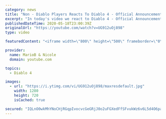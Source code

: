 ```yaml
---
category: news
title: "Non - Diablo Players Reacts To Diablo 4 - Official Announcement Cinematic Trailer | Blizzcon 2019"
excerpt: "In today's video we react to Diablo 4 - Official Announcement Cinematic Trailer Subscribe To Our Vlog Channel:http://bit.ly/2RmUZVQ Original ..."
publishedDateTime: 2020-05-18T23:00:39Z
originalUrl: "https://youtube.com/watch?v=UG912uOj898"
type: video

featuredContent: "<iframe width=\"800\" height=\"500\" frameborder=\"0\" src=\"https://www.youtube.com/embed/UG912uOj898\" allow=\"accelerometer; autoplay; encrypted-media; gyroscope; picture-in-picture\" allowfullscreen></iframe>"

provider:
  name: MarioB & Nicole
  domain: youtube.com

topics:
  - Diablo 4

images:
  - url: "https://i.ytimg.com/vi/UG912uOj898/maxresdefault.jpg"
    width: 1280
    height: 720
    isCached: true

secured: "IQLnO0wkMhYNoCHjRGqpIvocvcGeGRjJ0o2uFGXedFfSFvukWz6v6L5d4O6paW9iQeQSIsbI6mvSsHTI35igwGzyUCun7ZDFdf9hDcbPvVZsp3ecarkXTe2XdQwA460w4WQb7Y1L0StDDB9cUB9HkpWT75GIvXJMz5Usmq1XqKuEdqFez9/rkkCZlt/QlipcFbyWIUeJXW5+tAXTXQcvvKr303Hb28zg0Zl/LgLoGk2NdwhDF9c08rOnLfQv1FIYCVrIz52P9679y7nVG/iyptrFaMDrsj1Sl0OcAW7MN91FHvVhd1dwYZ4KzAw20DZgVKT+a5VVb4NeHBCWmh0GxTi448HXx7cbsvQF7WXUTfXSkagjLzXpA2vtuQPaIBiXzynt0YemzQcaqAUUDZKq8CRUBhKFOQ/DUDUEPyHWbixmSfzPrdtbtONshFuMIaTs;DGB2XbS/hsO2OpdYoAIHWw=="
---
```



